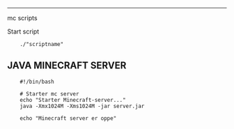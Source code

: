 
---
mc scripts

Start script

        ./"scriptname"

JAVA MINECRAFT SERVER
------------

        #!/bin/bash

        # Starter mc server
        echo "Starter Minecraft-server..."
        java -Xmx1024M -Xms1024M -jar server.jar

        echo "Minecraft server er oppe"




<!-- # Starter getplayer
echo "Starter getplayer.py..."
nohup python3 getplayer.py > getplayer.log 2>&1 & -->